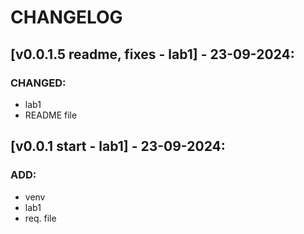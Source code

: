 # CHANGELOG

## [v0.0.1.5 readme, fixes - lab1] - 23-09-2024:
### CHANGED:
- lab1
- README file


## [v0.0.1 start - lab1] - 23-09-2024:
### ADD:
- venv
- lab1
- req. file
